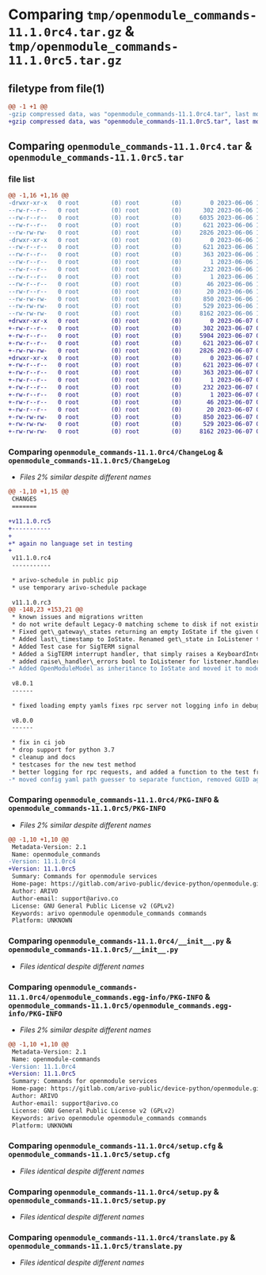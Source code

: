 # Comparing `tmp/openmodule_commands-11.1.0rc4.tar.gz` & `tmp/openmodule_commands-11.1.0rc5.tar.gz`

## filetype from file(1)

```diff
@@ -1 +1 @@
-gzip compressed data, was "openmodule_commands-11.1.0rc4.tar", last modified: Tue Jun  6 13:05:01 2023, max compression
+gzip compressed data, was "openmodule_commands-11.1.0rc5.tar", last modified: Wed Jun  7 07:49:39 2023, max compression
```

## Comparing `openmodule_commands-11.1.0rc4.tar` & `openmodule_commands-11.1.0rc5.tar`

### file list

```diff
@@ -1,16 +1,16 @@
-drwxr-xr-x   0 root         (0) root         (0)        0 2023-06-06 13:05:01.503665 openmodule_commands-11.1.0rc4/
--rw-r--r--   0 root         (0) root         (0)      302 2023-06-06 13:05:01.000000 openmodule_commands-11.1.0rc4/AUTHORS
--rw-r--r--   0 root         (0) root         (0)     6035 2023-06-06 13:05:01.000000 openmodule_commands-11.1.0rc4/ChangeLog
--rw-r--r--   0 root         (0) root         (0)      621 2023-06-06 13:05:01.503665 openmodule_commands-11.1.0rc4/PKG-INFO
--rw-rw-rw-   0 root         (0) root         (0)     2826 2023-06-06 13:04:48.000000 openmodule_commands-11.1.0rc4/__init__.py
-drwxr-xr-x   0 root         (0) root         (0)        0 2023-06-06 13:05:01.503665 openmodule_commands-11.1.0rc4/openmodule_commands.egg-info/
--rw-r--r--   0 root         (0) root         (0)      621 2023-06-06 13:05:01.000000 openmodule_commands-11.1.0rc4/openmodule_commands.egg-info/PKG-INFO
--rw-r--r--   0 root         (0) root         (0)      363 2023-06-06 13:05:01.000000 openmodule_commands-11.1.0rc4/openmodule_commands.egg-info/SOURCES.txt
--rw-r--r--   0 root         (0) root         (0)        1 2023-06-06 13:05:01.000000 openmodule_commands-11.1.0rc4/openmodule_commands.egg-info/dependency_links.txt
--rw-r--r--   0 root         (0) root         (0)      232 2023-06-06 13:05:01.000000 openmodule_commands-11.1.0rc4/openmodule_commands.egg-info/entry_points.txt
--rw-r--r--   0 root         (0) root         (0)        1 2023-06-06 13:05:01.000000 openmodule_commands-11.1.0rc4/openmodule_commands.egg-info/not-zip-safe
--rw-r--r--   0 root         (0) root         (0)       46 2023-06-06 13:05:01.000000 openmodule_commands-11.1.0rc4/openmodule_commands.egg-info/pbr.json
--rw-r--r--   0 root         (0) root         (0)       20 2023-06-06 13:05:01.000000 openmodule_commands-11.1.0rc4/openmodule_commands.egg-info/top_level.txt
--rw-rw-rw-   0 root         (0) root         (0)      850 2023-06-06 13:05:01.503665 openmodule_commands-11.1.0rc4/setup.cfg
--rw-rw-rw-   0 root         (0) root         (0)      529 2023-06-06 13:04:48.000000 openmodule_commands-11.1.0rc4/setup.py
--rw-rw-rw-   0 root         (0) root         (0)     8162 2023-06-06 13:04:48.000000 openmodule_commands-11.1.0rc4/translate.py
+drwxr-xr-x   0 root         (0) root         (0)        0 2023-06-07 07:49:39.644661 openmodule_commands-11.1.0rc5/
+-rw-r--r--   0 root         (0) root         (0)      302 2023-06-07 07:49:39.000000 openmodule_commands-11.1.0rc5/AUTHORS
+-rw-r--r--   0 root         (0) root         (0)     5904 2023-06-07 07:49:39.000000 openmodule_commands-11.1.0rc5/ChangeLog
+-rw-r--r--   0 root         (0) root         (0)      621 2023-06-07 07:49:39.644661 openmodule_commands-11.1.0rc5/PKG-INFO
+-rw-rw-rw-   0 root         (0) root         (0)     2826 2023-06-07 07:49:27.000000 openmodule_commands-11.1.0rc5/__init__.py
+drwxr-xr-x   0 root         (0) root         (0)        0 2023-06-07 07:49:39.644661 openmodule_commands-11.1.0rc5/openmodule_commands.egg-info/
+-rw-r--r--   0 root         (0) root         (0)      621 2023-06-07 07:49:39.000000 openmodule_commands-11.1.0rc5/openmodule_commands.egg-info/PKG-INFO
+-rw-r--r--   0 root         (0) root         (0)      363 2023-06-07 07:49:39.000000 openmodule_commands-11.1.0rc5/openmodule_commands.egg-info/SOURCES.txt
+-rw-r--r--   0 root         (0) root         (0)        1 2023-06-07 07:49:39.000000 openmodule_commands-11.1.0rc5/openmodule_commands.egg-info/dependency_links.txt
+-rw-r--r--   0 root         (0) root         (0)      232 2023-06-07 07:49:39.000000 openmodule_commands-11.1.0rc5/openmodule_commands.egg-info/entry_points.txt
+-rw-r--r--   0 root         (0) root         (0)        1 2023-06-07 07:49:39.000000 openmodule_commands-11.1.0rc5/openmodule_commands.egg-info/not-zip-safe
+-rw-r--r--   0 root         (0) root         (0)       46 2023-06-07 07:49:39.000000 openmodule_commands-11.1.0rc5/openmodule_commands.egg-info/pbr.json
+-rw-r--r--   0 root         (0) root         (0)       20 2023-06-07 07:49:39.000000 openmodule_commands-11.1.0rc5/openmodule_commands.egg-info/top_level.txt
+-rw-rw-rw-   0 root         (0) root         (0)      850 2023-06-07 07:49:39.644661 openmodule_commands-11.1.0rc5/setup.cfg
+-rw-rw-rw-   0 root         (0) root         (0)      529 2023-06-07 07:49:27.000000 openmodule_commands-11.1.0rc5/setup.py
+-rw-rw-rw-   0 root         (0) root         (0)     8162 2023-06-07 07:49:27.000000 openmodule_commands-11.1.0rc5/translate.py
```

### Comparing `openmodule_commands-11.1.0rc4/ChangeLog` & `openmodule_commands-11.1.0rc5/ChangeLog`

 * *Files 2% similar despite different names*

```diff
@@ -1,10 +1,15 @@
 CHANGES
 =======
 
+v11.1.0.rc5
+-----------
+
+* again no language set in testing
+
 v11.1.0.rc4
 -----------
 
 * arivo-schedule in public pip
 * use temporary arivo-schedule package
 
 v11.1.0.rc3
@@ -148,23 +153,21 @@
 * known issues and migrations written
 * do not write default Legacy-0 matching scheme to disk if not existing but use StringIO instead
 * Fixed get\_gateway\_states returning an empty IoState if the given Gateway was offline for 5 seconds. Added method descriptions to all callable IoListener methods
 * Added last\_timestamp to IoState. Renamed get\_state in IoListener to get\_io\_state. it now returns an IoState with all values 0. Added is\_pin\_valid, get\_gateway\_states and is\_gateway\_valid to IoListener. Added testcases for changes/new additions
 * Added Test case for SigTERM signal
 * Added a SigTERM interrupt handler, that simply raises a KeyboardInterrupt(). The handler is set in init\_openmodule and can be told not to start by setting catch\_sigterm=False at method call. The two arguments the signal hanlder receives (signal number, frame stack) are ignored (using \*\_)
 * added raise\_handler\_errors bool to IoListener for listener.handler exceptions moved message = message.dict() to just before listener calls
-* Added OpenModuleModel as inheritance to IoState and moved it to models/io.py
 
 v8.0.1
 ------
 
 * fixed loading empty yamls fixes rpc server not logging info in debug log
 
 v8.0.0
 ------
 
 * fix in ci job
 * drop support for python 3.7
 * cleanup and docs
 * testcases for the new test method
 * better logging for rpc requests, and added a function to the test framework to receive rpc responses async
-* moved config yaml path guesser to separate function, removed GUID again because its not a great idea after all
```

### Comparing `openmodule_commands-11.1.0rc4/PKG-INFO` & `openmodule_commands-11.1.0rc5/PKG-INFO`

 * *Files 2% similar despite different names*

```diff
@@ -1,10 +1,10 @@
 Metadata-Version: 2.1
 Name: openmodule_commands
-Version: 11.1.0rc4
+Version: 11.1.0rc5
 Summary: Commands for openmodule services
 Home-page: https://gitlab.com/arivo-public/device-python/openmodule.git
 Author: ARIVO
 Author-email: support@arivo.co
 License: GNU General Public License v2 (GPLv2)
 Keywords: arivo openmodule openmodule_commands commands
 Platform: UNKNOWN
```

### Comparing `openmodule_commands-11.1.0rc4/__init__.py` & `openmodule_commands-11.1.0rc5/__init__.py`

 * *Files identical despite different names*

### Comparing `openmodule_commands-11.1.0rc4/openmodule_commands.egg-info/PKG-INFO` & `openmodule_commands-11.1.0rc5/openmodule_commands.egg-info/PKG-INFO`

 * *Files 2% similar despite different names*

```diff
@@ -1,10 +1,10 @@
 Metadata-Version: 2.1
 Name: openmodule-commands
-Version: 11.1.0rc4
+Version: 11.1.0rc5
 Summary: Commands for openmodule services
 Home-page: https://gitlab.com/arivo-public/device-python/openmodule.git
 Author: ARIVO
 Author-email: support@arivo.co
 License: GNU General Public License v2 (GPLv2)
 Keywords: arivo openmodule openmodule_commands commands
 Platform: UNKNOWN
```

### Comparing `openmodule_commands-11.1.0rc4/setup.cfg` & `openmodule_commands-11.1.0rc5/setup.cfg`

 * *Files identical despite different names*

### Comparing `openmodule_commands-11.1.0rc4/setup.py` & `openmodule_commands-11.1.0rc5/setup.py`

 * *Files identical despite different names*

### Comparing `openmodule_commands-11.1.0rc4/translate.py` & `openmodule_commands-11.1.0rc5/translate.py`

 * *Files identical despite different names*

